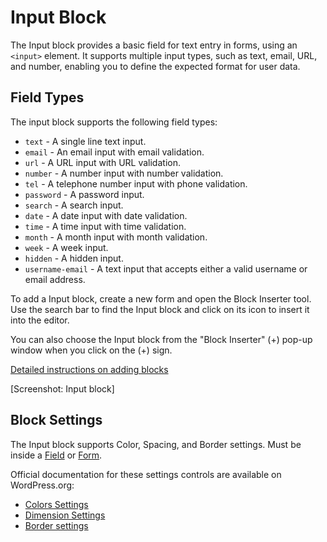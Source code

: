 # Input Block

The Input block provides a basic field for text entry in forms, using an `<input>` element. It supports multiple input types, such as text, email, URL, and number, enabling you to define the expected format for user data.

## Field Types

The input block supports the following field types:

- `text` - A single line text input.
- `email` - An email input with email validation.
- `url` - A URL input with URL validation.
- `number` - A number input with number validation.
- `tel` - A telephone number input with phone validation.
- `password` - A password input.
- `search` - A search input.
- `date` - A date input with date validation.
- `time` - A time input with time validation.
- `month` - A month input with month validation.
- `week` - A week input.
- `hidden` - A hidden input.
- `username-email` - A text input that accepts either a valid username or email address.

To add a Input block, create a new form and open the Block Inserter tool. Use the search bar to find the Input block and click on its icon to insert it into the editor.

You can also choose the Input block from the "Block Inserter" (+) pop-up window when you click on the (+) sign.

[Detailed instructions on adding blocks](https://wordpress.org/documentation/article/adding-a-new-block/)

[Screenshot: Input block]

## Block Settings

The Input block supports Color, Spacing, and Border settings. Must be inside a [Field](field-block.md) or [Form](form-block.md).

Official documentation for these settings controls are available on WordPress.org:

- [Colors Settings](https://wordpress.org/documentation/article/colors-settings-overview/)
- [Dimension Settings](https://wordpress.org/documentation/article/dimension-controls-overview/)
- [Border settings](https://wordpress.org/documentation/article/border-settings-overview/)
